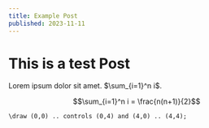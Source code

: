 ```yaml
---
title: Example Post
published: 2023-11-11
---
```


# This is a test Post

Lorem ipsum dolor sit amet. $\sum_{i=1}^n i$.

$$\sum_{i=1}^n i = \frac{n(n+1)}{2}$$

~~~ {.tikz}
\draw (0,0) .. controls (0,4) and (4,0) .. (4,4);
~~~
